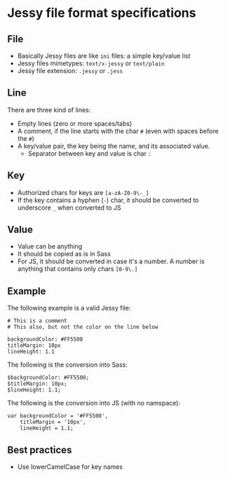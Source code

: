 Jessy file format specifications
================================

## File

* Basically Jessy files are like `ini` files: a simple key/value list
* Jessy files mimetypes: `text/x-jessy` or `text/plain`
* Jessy file extension: `.jessy` or `.jess`


## Line

There are three kind of lines:

- Empty lines (zero or more spaces/tabs)
- A comment, if the line starts with the char `#` (even with spaces before the `#`)
- A key/value pair, the key being the name, and its associated value. 
    - Separator between key and value is char `:`

## Key

- Authorized chars for keys are `[a-zA-Z0-9\-_]`
- If the key contains a hyphen (`-`) char, it should be converted to underscore `_` when converted to JS

## Value

- Value can be anything
- It should be copied as is in Sass
- For JS, it should be converted in case it's a number. A number is anything that contains only chars `[0-9\.]`


## Example

The following example is a valid Jessy file:

```
# This is a comment
# This also, but not the color on the line below

backgroundColor: #FF5500
titleMargin: 10px
lineHeight: 1.1
```

The following is the conversion into Sass:

```
$backgroundColor: #FF5500;
$titleMargin: 10px;
$lineHeight: 1.1;
```

The following is the conversion into JS (with no namspace):

```
var backgroundColor = '#FF5500',
    titleMargin = '10px',
    lineHeight = 1.1;
```

## Best practices

- Use lowerCamelCase for key names


